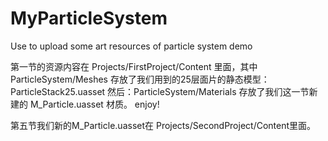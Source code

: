 # MyParticleSystem
Use to upload some art resources of particle system demo

第一节的资源内容在 Projects/FirstProject/Content 里面，其中 ParticleSystem/Meshes 存放了我们用到的25层面片的静态模型：ParticleStack25.uasset
然后：ParticleSystem/Materials 存放了我们这一节新建的 M_Particle.uasset 材质。 enjoy!

第五节我们新的M_Particle.uasset在 Projects/SecondProject/Content里面。
